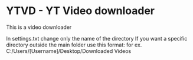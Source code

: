 # YTVD - YT Video downloader

This is a video downloader

In settings.txt change only the name of the directory
If you want a specific directory outside the main folder use this format:
for ex. C:/Users/[Username]/Desktop/Downloaded Videos
